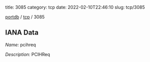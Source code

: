 title: 3085
category: tcp
date: 2022-02-10T22:46:10
slug: tcp/3085

[portdb](/) / [tcp](/category/tcp.html) / 3085


## IANA Data

_Name:_ pcihreq

_Description:_ PCIHReq

